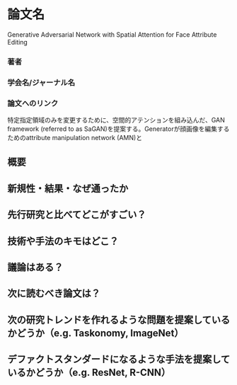 # 論文名
Generative Adversarial Network with Spatial
Attention for Face Attribute Editing
### 著者
### 学会名/ジャーナル名
### 論文へのリンク
特定指定領域のみを変更するために、空間的アテンションを組み込んだ、GAN framework (referred to as SaGAN)を提案する。Generatorが顔画像を編集するためのattribute manipulation network (AMN)と

## 概要
## 新規性・結果・なぜ通ったか
## 先行研究と比べてどこがすごい？
## 技術や手法のキモはどこ？
## 議論はある？
## 次に読むべき論文は？

## 次の研究トレンドを作れるような問題を提案しているかどうか（e.g. Taskonomy, ImageNet）
## デファクトスタンダードになるような手法を提案しているかどうか（e.g. ResNet, R-CNN）
